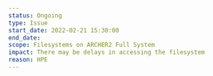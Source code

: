 ```yaml
---
status: Ongoing
type: Issue
start_date: 2022-02-21 15:30:00
end_date: 
scope: Filesystems on ARCHER2 Full System
impact: There may be delays in accessing the filesystem
reason: HPE 
---
```


